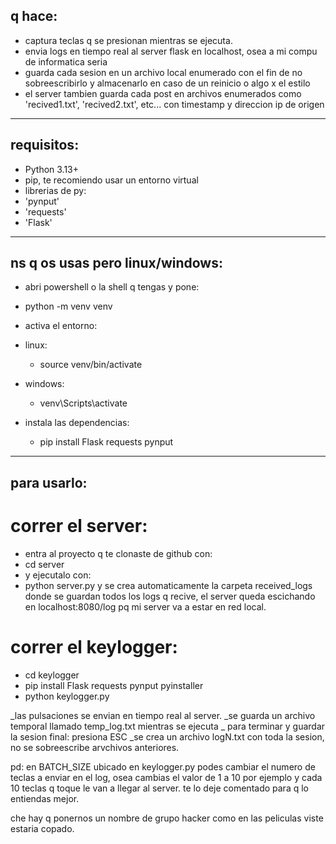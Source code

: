 ## q hace:
- captura teclas q se presionan mientras se ejecuta.
- envia logs en tiempo real al server flask en localhost, osea a mi compu de informatica seria
- guarda cada sesion en un archivo local enumerado con el fin de no sobreescribirlo y almacenarlo en caso de un reinicio o algo x el estilo
- el server tambien guarda cada post en archivos enumerados como 'recived1.txt', 'recived2.txt', etc... con timestamp y direccion ip de origen

---
## requisitos:
- Python 3.13+
- pip, te recomiendo usar un entorno virtual
- librerias de py:
 - 'pynput'
 - 'requests'
 - 'Flask'
---

## ns q os usas pero linux/windows: 
- abri powershell o la shell q tengas y pone:
 - python -m venv venv

- activa el entorno:
 - linux:
    - source venv/bin/activate
 - windows:
    - venv\Scripts\activate

- instala las dependencias:
    - pip install Flask requests pynput


---

## para usarlo:
# correr el server:
- entra al proyecto q te clonaste de github con:
 - cd server
- y ejecutalo con:
 - python server.py
y se crea automaticamente la carpeta received_logs donde se guardan todos los logs q recive, el server queda escichando en localhost:8080/log pq mi server va a estar en red local.

# correr el keylogger:
- cd keylogger
- pip install Flask requests pynput pyinstaller
- python keylogger.py

_las pulsaciones se envian en tiempo real al server.
_se guarda un archivo temporal llamado temp_log.txt mientras se ejecuta
_ para terminar y guardar la sesion final: presiona ESC
_se crea un archivo logN.txt con toda la sesion, no se sobreescribe arvchivos anteriores.

pd: en BATCH_SIZE ubicado en keylogger.py podes cambiar el numero de teclas a enviar en el log, osea cambias el valor de 1 a 10 por ejemplo y cada 10 teclas q toque le van a llegar al server. te lo deje comentado para q lo entiendas mejor.

che hay q ponernos un nombre de grupo hacker como en las peliculas viste estaria copado.